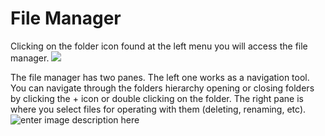 # File Manager
Clicking on the folder icon found at the left menu you will access the file manager.
![](http://img.pyplan.org/FileManger-Open_small.png)

The file manager has two panes. The left one works as a navigation tool. You can navigate through the folders hierarchy opening or closing folders by clicking the + icon or double clicking on the folder.
The right pane is where you select files for operating with them (deleting, renaming, etc).
![enter image description here](http://img.pyplan.org/FileManager-home.png)

<!--stackedit_data:
eyJoaXN0b3J5IjpbLTQ1MTIzNjYzOCwyMDcyMjk0MjkxLC0yOD
c5OTIyMjQsMTc0MzE4MTcwNywtMTIyMTg1OTgwMyw0NjA5OTk4
MjgsLTI5MzAyNTMxNiwxNzQ1MjMyNTU4XX0=
-->
